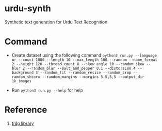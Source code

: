 # urdu-synth
Synthetic text generation for Urdu Text Recognition

# Command
* Create dataset using the following command
```python3 run.py --language ur --count 1000 --length 10 --max_length 100 --random --name_format 2 --height 128 --thread_count 8 --skew_angle 10 --random_skew --blur 2 --random_blur --salt_and_pepper 0.1 --distorsion 4 --background 3 --random_fit --random_resize --random_crop --random_shearx --random_margins --margins 5,5,5,5 --output_dir 1k_images ```

* Run ```python3 run.py --help``` for help

# Reference
1. [trdg library](https://github.com/Belval/TextRecognitionDataGenerator)